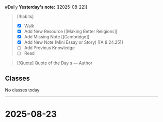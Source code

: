 #Daily
**Yesterday's note:** [[2025-08-22]]

> [!habits] 
>- [x] Walk 
>- [x] Add New Resource [[Making Better Religions]]
> - [x] Add Missing Note [[Cambridge]]
> - [x] Add New Note (Mini Essay or Story) [[A 8.24.25]]
> - [ ] Add Previous Knowledge 
> - [ ] Read 

> [!Quote]  Quote of the Day
> s
> — Author

## Classes 
No classes today

<hr>

# 2025-08-23

